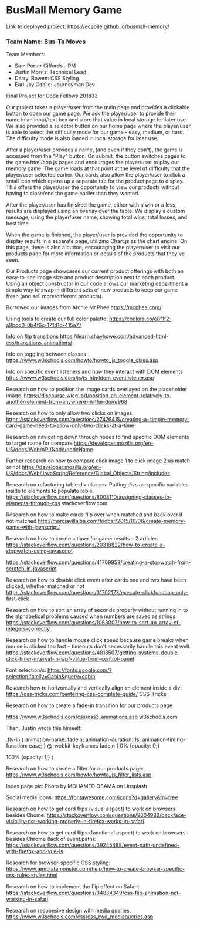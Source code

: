 # BusMall Memory Game 

Link to deployed project: 
https://ecaoile.github.io/busmall-memory/

### Team Name: Bus-Ta Moves

Team Members: 
* Sam Porter Giffords - PM
* Justin Morris: Technical Lead
* Darryl Bowen: CSS Styling
* Earl Jay Caoile: Journeyman Dev

Final Project for Code Fellows 201d33

Our project takes a player/user from the main page and provides a clickable button to open our game page.  We ask the player/user to provide their name in an input/text box and store that value in local storage for later use. We also provided a selector button on our home page where the player/user is able to select the difficulty mode for our game - easy, medium, or hard. The difficulty mode is also loaded in local storage for later use. 

After a player/user provides a name, (and even if they don't), the game is accessed from the "Play" button.  On submit, the button switches pages to the game.html/app.js pages and encourages the player/user to play our memory game. The game loads at that point at the level of difficulty that the player/user selected earlier.  Our cards also allow the player/user to click a small icon which opens up a separate tab for the product page to display.  This offers the player/user the opportunity to view our products without having to close/end the game earlier than they wanted.  

After the player/user has finished the game, either with a win or a loss, results are displayed using an overlay over the table.  We display a custom message, using the player/user name, showing total wins, total losses, and best time.  

When the game is finished, the player/user is provided the opportunity to display results in a separate page, utilizing Chart.js as the chart engine.  On this page, there is also a button, encouraging the player/user to visit our products page for more information or details of the products that they've seen.  

Our Products page showcases our current product offerings with both an easy-to-see image size and product description next to each product.  Using an object constructor in our code allows our marketing department a simple way to swap in different sets of new products to keep our game fresh (and sell more/different products).


Borrowed our images from Archie McPhee
https://mcphee.com/

Using tools to create our full color palette:
https://coolors.co/e8f1f2-a9bcd0-0b4f6c-171d1c-415a77

Info on flip transitions
https://learn.shayhowe.com/advanced-html-css/transitions-animations/

Info on toggling between classes 
https://www.w3schools.com/howto/howto_js_toggle_class.asp

Info on specific event listeners and how they interact with DOM elements
https://www.w3schools.com/js/js_htmldom_eventlistener.asp

Research on how to position the image cards overlayed on the placeholder image.
https://discourse.wicg.io/t/position-an-element-relatively-to-another-element-from-anywhere-in-the-dom/968

Research on how to only allow two clicks on images.  
https://stackoverflow.com/questions/27476415/creating-a-simple-memory-card-game-need-to-allow-only-two-clicks-at-a-time

Research on navigating down through nodes to find specific DOM elements to target name for compare
https://developer.mozilla.org/en-US/docs/Web/API/Node/nodeName

Further research on how to compare click image 1 to click image 2 as match or not
https://developer.mozilla.org/en-US/docs/Web/JavaScript/Reference/Global_Objects/String/includes

Research on refactoring table div classes.  Putting divs as specific variables inside td elements to populate table.
https://stackoverflow.com/questions/8008110/assigning-classes-to-elements-through-css
stackoverflow.com

Research on how to make cards flip over when matched and back over if not matched
http://marciavillalba.com/foobar/2015/10/06/create-memory-game-with-javascript/

Research on how to create a timer for game results – 2 articles
https://stackoverflow.com/questions/20318822/how-to-create-a-stopwatch-using-javascript


https://stackoverflow.com/questions/41709953/creating-a-stopwatch-from-scratch-in-javascript

Research on how to disable click event after cards one and two have been clicked, whether matched or not
https://stackoverflow.com/questions/31702173/execute-clickfunction-only-first-click

Research on how to sort an array of seconds properly without running in to the alphabetical problems caused when numbers are saved as strings
https://stackoverflow.com/questions/1063007/how-to-sort-an-array-of-integers-correctly

Research on how to handle mouse click speed because game breaks when mouse is clicked too fast – timeouts don’t necessarily handle this event well.
https://stackoverflow.com/questions/4818507/getting-systems-double-click-timer-interval-in-wpf-value-from-control-panel

Font selection/s:
https://fonts.google.com/?selection.family=Cabin&query=cabin

Research how to horizontally and vertically align an element inside a div:
https://css-tricks.com/centering-css-complete-guide/
CSS-Tricks


Research on how to create a fade-in transition for our products page

https://www.w3schools.com/css/css3_animations.asp
w3schools.com

Then, Justin wrote this himself:

.fly-in {
 animation-name: fadein;
 animation-duration: 1s;
 animation-timing-function: ease;
}
@-webkit-keyframes fadein {
 0% {opacity: 0;}
 
 100% {opacity: 1;}
}

Research on how to create a filter for our products page:
https://www.w3schools.com/howto/howto_js_filter_lists.asp


Index page pic: 
Photo by MOHAMED OSAMA on Unsplash

Social media icons:
https://fontawesome.com/icons?d=gallery&m=free

Research on how to get card flips (visual aspect) to work on browsers besides Chome:
https://stackoverflow.com/questions/9604982/backface-visibility-not-working-properly-in-firefox-works-in-safari

Research on how to get card flips (functional aspect) to work on browsers besides Chrome (lack of event.path):
https://stackoverflow.com/questions/39245488/event-path-undefined-with-firefox-and-vue-js

Research for browser-specific CSS styling:
https://www.templatemonster.com/help/how-to-create-browser-specific-css-rules-styles.html

Research on how to implement the flip effect on Safari:
https://stackoverflow.com/questions/34834349/css-flip-animation-not-working-in-safari

Research on responsive design with media queries:
https://www.w3schools.com/css/css_rwd_mediaqueries.asp
